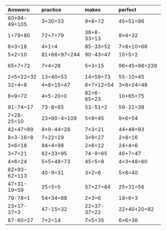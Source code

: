 | Answers: | practice | makes | perfect | ! |
| :--- | :--- | :--- | :--- | :--- |
| 60+94-49=105 | 3+30=33 | 9×8=72 | 45+51=96 | 9×7-22=41 | 
| 1+79=80 | 72+7=79 | 38+8-33=13 | 8×4=32 | 3×3-1=8 | 
| 6×3=18 | 4×1=4 | 85-33=52 | 7×8+10=66 | 5×9-7=38 | 
| 5×2=10 | 81+66+97=244 | 90-43=47 | 10÷5=2 | 5×8-2=38 | 
| 65+7=72 | 7×4=28 | 5×3=15 | 96+45+98=239 | 79+72-13=138 | 
| 2×5+22=32 | 13+40=53 | 14+59=73 | 55-10=45 | 6×7=42 | 
| 32÷4=8 | 4×8+15=47 | 6×7+12=54 | 3×8+24=48 | 4×2=8 | 
| 8×9=72 | 4×5-20=0 | 82+6-65=23 | 10+65=75 | 8×7=56 | 
| 91-74=17 | 73-8=65 | 53-51=2 | 59-21=38 | 47+47=94 | 
| 7+28-25=10 | 23+90-4=109 | 5×9=45 | 9×6=54 | 25+29-48=6 | 
| 42+47=89 | 8×9-44=28 | 7×3=21 | 44+49=93 | 8×7+92=148 | 
| 8×3-16=8 | 7+22=29 | 3×9=27 | 2×8=16 | 9×9+15=96 | 
| 3×6=18 | 94+4=98 | 2×6=12 | 24÷4=6 | 24÷6=4 | 
| 3×7=21 | 62+33=95 | 74-9=65 | 40+7=47 | 5×3-13=2 | 
| 4×6=24 | 5×5+48=73 | 45÷5=9 | 4×3+48=60 | 7×6=42 | 
| 82+93-62=113 | 40-9=31 | 3×2=6 | 5×8=40 | 3×5=15 | 
| 47+31-19=59 | 25÷5=5 | 57+27=84 | 25+31=56 | 67+18=85 | 
| 79-78=1 | 54+34=88 | 2×3=6 | 18÷6=3 | 55+2+50=107 | 
| 23+17-37=3 | 47-15=32 | 22+37-37=22 | 22+40+20=82 | 72÷9=8 | 
| 87-60=27 | 7×2=14 | 7×5=35 | 6×6=36 | 9×5=45 | 
